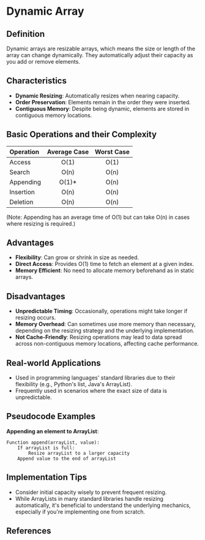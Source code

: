 # Dynamic Array

## Definition

Dynamic arrays are resizable arrays, which means the size or length of the array can change dynamically. They automatically adjust their capacity as you add or remove elements.

## Characteristics

- **Dynamic Resizing**: Automatically resizes when nearing capacity.
- **Order Preservation**: Elements remain in the order they were inserted.
- **Contiguous Memory**: Despite being dynamic, elements are stored in contiguous memory locations.

## Basic Operations and their Complexity

|Operation|Average Case|Worst Case|
|:--------|:----------:|:--------:|
|Access   |O(1)        |O(1)      |
|Search   |O(n)        |O(n)      |
|Appending|O(1)*       |O(n)      |
|Insertion|O(n)        |O(n)      |
|Deletion |O(n)        |O(n)      |

(Note: Appending has an average time of O(1) but can take O(n) in cases where resizing is required.)

## Advantages

- **Flexibility**: Can grow or shrink in size as needed.
- **Direct Access**: Provides O(1) time to fetch an element at a given index.
- **Memory Efficient**: No need to allocate memory beforehand as in static arrays.

## Disadvantages

- **Unpredictable Timing**: Occasionally, operations might take longer if resizing occurs.
- **Memory Overhead**: Can sometimes use more memory than necessary, depending on the resizing strategy and the underlying implementation.
- **Not Cache-Friendly**: Resizing operations may lead to data spread across non-contiguous memory locations, affecting cache performance.

## Real-world Applications

- Used in programming languages' standard libraries due to their flexibility (e.g., Python's list, Java's ArrayList).
- Frequently used in scenarios where the exact size of data is unpredictable.

## Pseudocode Examples

**Appending an element to ArrayList**:

```text
Function append(arrayList, value):
    If arrayList is full:
        Resize arrayList to a larger capacity
    Append value to the end of arrayList
```

## Implementation Tips

- Consider initial capacity wisely to prevent frequent resizing.
- While ArrayLists in many standard libraries handle resizing automatically, it's beneficial to understand the underlying mechanics, especially if you're implementing one from scratch.

## References
